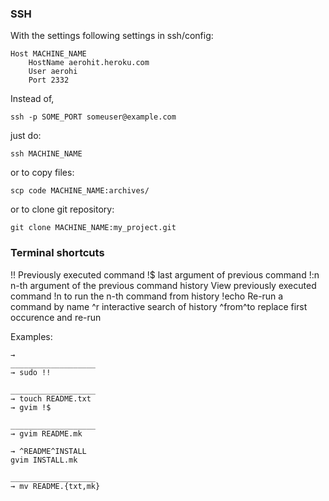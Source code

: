 ### SSH
With the settings following settings in ssh/config:

    Host MACHINE_NAME
    	HostName aerohit.heroku.com
    	User aerohi
    	Port 2332

Instead of,

    ssh -p SOME_PORT someuser@example.com

just do:

    ssh MACHINE_NAME

or to copy files:

    scp code MACHINE_NAME:archives/

or to clone git repository:

    git clone MACHINE_NAME:my_project.git

### Terminal shortcuts

!!		Previously executed command
!$		last argument of previous command
!:n		n-th argument of the previous command
history 	View previously executed command
!n		to run the n-th command from history
!echo		Re-run a command by name
^r		interactive search of history
^from^to	replace first occurence and re-run


Examples:

    →
    ___________________
    → sudo !!
    
    ___________________
    → touch README.txt
    → gvim !$
    
    ___________________
    → gvim README.mk 
    
    → ^README^INSTALL
    gvim INSTALL.mk 
    
    ___________________
    → mv README.{txt,mk} 

